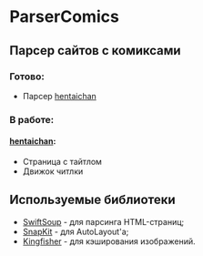 # ParserComics
## Парсер сайтов с комиксами
### Готово:
* Парсер [hentaichan](https://hentaichan.live/)
### В работе:
#### [hentaichan](https://hentaichan.live/):
- Страница с тайтлом
- Движок читлки

## Используемые библиотеки

- [SwiftSoup](https://github.com/scinfu/SwiftSoup#pseudo-selectors) - для парсинга HTML-страниц;
- [SnapKit](https://github.com/SnapKit/SnapKit) - для AutoLayout'а;
- [Kingfisher](https://github.com/onevcat/Kingfisher) - для кэширования изображений.
